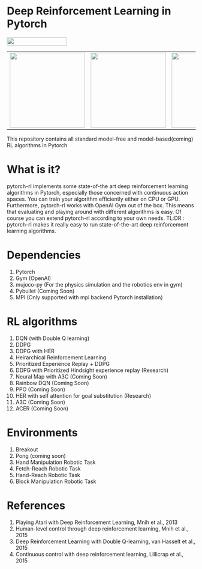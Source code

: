 # Deep Reinforcement Learning in Pytorch
<img width="160px" height="22px" href="https://github.com/pytorch/pytorch" src="https://pp.userapi.com/c847120/v847120960/82b4/xGBK9pXAkw8.jpg">


<table>
  <tr>
    <td><img src="/assets/breakout.gif?raw=true" width="200"></td>
    <td><img src="/assets/cartpole.gif?raw=true" width="200"></td>
    <td><img src="/assets/pendulum.gif?raw=true" width="200"></td>
  </tr>
</table>

This repository contains all standard model-free and model-based(coming) RL algorithms in Pytorch

# What is it?
pytorch-rl implements some state-of-the art deep reinforcement learning algorithms in Pytorch, especially those concerned with continuous action spaces. You can train your algorithm efficiently either on CPU or GPU. Furthermore, pytorch-rl works with OpenAI Gym out of the box. This means that evaluating and playing around with different algorithms is easy. Of course you can extend pytorch-rl according to your own needs.
TL:DR : pytorch-rl makes it really easy to run state-of-the-art deep reinforcement learning algorithms.

# Dependencies
1. Pytorch
2. Gym (OpenAI)
3. mujoco-py (For the physics simulation and the robotics env in gym)
4. Pybullet (Coming Soon)
5. MPI (Only supported with mpi backend Pytorch installation)

# RL algorithms
1. DQN (with Double Q learning)
2. DDPG 
3. DDPG with HER
4. Heirarchical Reinforcement Learning
5. Prioritized Experience Replay + DDPG
6. DDPG with Prioritized Hindsight experience replay (Research)
7. Neural Map with A3C (Coming Soon)
8. Rainbow DQN (Coming Soon)
9. PPO (Coming Soon)
10. HER with self attention for goal substitution (Research)
11. A3C (Coming Soon)
12. ACER (Coming Soon)

# Environments
1. Breakout 
2. Pong (coming soon)
3. Hand Manipulation Robotic Task
4. Fetch-Reach Robotic Task
5. Hand-Reach Robotic Task 
6. Block Manipulation Robotic Task


# References
1. Playing Atari with Deep Reinforcement Learning, Mnih et al., 2013
2. Human-level control through deep reinforcement learning, Mnih et al., 2015
3. Deep Reinforcement Learning with Double Q-learning, van Hasselt et al., 2015
4. Continuous control with deep reinforcement learning, Lillicrap et al., 2015
